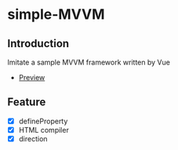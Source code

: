 # simple-MVVM

## Introduction

Imitate a sample MVVM framework written by Vue

- [Preview](https://yingpengsha.github.io/simple-MVVM/)

## Feature

- [x] defineProperty
- [x] HTML compiler
- [x] direction